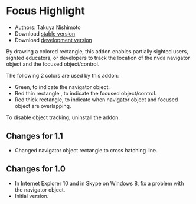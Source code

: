 # Focus Highlight #

* Authors: Takuya Nishimoto
* Download [stable version][2]
* Download [development version][1]

By drawing a colored rectangle, this addon enables partially sighted users, sighted educators, or developers to track the location of the nvda navigator object and the focused object/control.

The following 2 colors are used by this addon:

* Green, to indicate the navigator object.
* Red thin rectangle , to indicate the focused object/control.
* Red thick rectangle, to indicate when navigator object and focused object are overlapping.

To disable object tracking, uninstall the addon.

## Changes for 1.1 ##

* Changed navigator object rectangle to cross hatching line.

## Changes for 1.0 ##

* In Internet Explorer 10 and in Skype on Windows 8, fix a problem with the navigator object.
* Initial version.


[1]: http://addons.nvda-project.org/files/get.php?file=fh-dev

[2]: http://addons.nvda-project.org/files/get.php?file=fh
